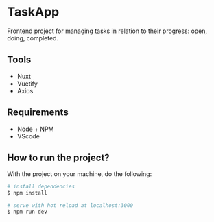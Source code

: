 # TaskApp
Frontend project for managing tasks in relation to their progress: open, doing, completed.

## Tools
* Nuxt
* Vuetify
* Axios

## Requirements
* Node + NPM
* VScode

## How to run the project?
With the project on your machine, do the following:
```bash
# install dependencies
$ npm install

# serve with hot reload at localhost:3000
$ npm run dev
```
